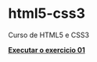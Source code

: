 # html5-css3
 Curso de HTML5 e CSS3 

<a href=" https://blessed-js.github.io/html5-css3/Exercicios/ex001/index.html"><strong>Executar o exercicio 01</strong></a>